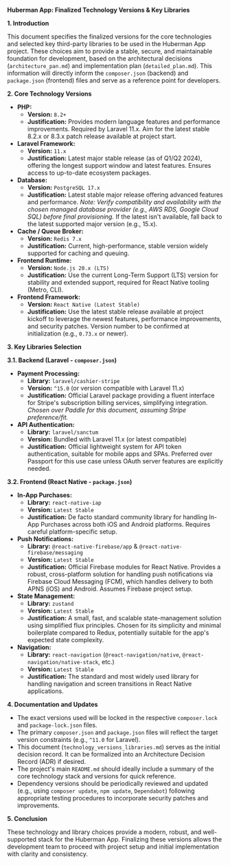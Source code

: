 
**Huberman App: Finalized Technology Versions & Key Libraries**

**1. Introduction**

This document specifies the finalized versions for the core technologies and selected key third-party libraries to be used in the Huberman App project. These choices aim to provide a stable, secure, and maintainable foundation for development, based on the architectural decisions (`architecture_pan.md`) and implementation plan (`detailed_plan.md`). This information will directly inform the `composer.json` (backend) and `package.json` (frontend) files and serve as a reference point for developers.

**2. Core Technology Versions**

*   **PHP:**
    *   **Version:** `8.2+`
    *   **Justification:** Provides modern language features and performance improvements. Required by Laravel 11.x. Aim for the latest stable 8.2.x or 8.3.x patch release available at project start.
*   **Laravel Framework:**
    *   **Version:** `11.x`
    *   **Justification:** Latest major stable release (as of Q1/Q2 2024), offering the longest support window and latest features. Ensures access to up-to-date ecosystem packages.
*   **Database:**
    *   **Version:** `PostgreSQL 17.x`
    *   **Justification:** Latest stable major release offering advanced features and performance. *Note: Verify compatibility and availability with the chosen managed database provider (e.g., AWS RDS, Google Cloud SQL) before final provisioning.* If the latest isn't available, fall back to the latest supported major version (e.g., 15.x).
*   **Cache / Queue Broker:**
    *   **Version:** `Redis 7.x`
    *   **Justification:** Current, high-performance, stable version widely supported for caching and queuing.
*   **Frontend Runtime:**
    *   **Version:** `Node.js 20.x (LTS)`
    *   **Justification:** Use the current Long-Term Support (LTS) version for stability and extended support, required for React Native tooling (Metro, CLI).
*   **Frontend Framework:**
    *   **Version:** `React Native (Latest Stable)`
    *   **Justification:** Use the latest stable release available at project kickoff to leverage the newest features, performance improvements, and security patches. Version number to be confirmed at initialization (e.g., `0.73.x` or newer).

**3. Key Libraries Selection**

**3.1. Backend (Laravel - `composer.json`)**

*   **Payment Processing:**
    *   **Library:** `laravel/cashier-stripe`
    *   **Version:** `^15.0` (or version compatible with Laravel 11.x)
    *   **Justification:** Official Laravel package providing a fluent interface for Stripe's subscription billing services, simplifying integration. *Chosen over Paddle for this document, assuming Stripe preference/fit.*
*   **API Authentication:**
    *   **Library:** `laravel/sanctum`
    *   **Version:** Bundled with Laravel 11.x (or latest compatible)
    *   **Justification:** Official lightweight system for API token authentication, suitable for mobile apps and SPAs. Preferred over Passport for this use case unless OAuth server features are explicitly needed.

**3.2. Frontend (React Native - `package.json`)**

*   **In-App Purchases:**
    *   **Library:** `react-native-iap`
    *   **Version:** `Latest Stable`
    *   **Justification:** De facto standard community library for handling In-App Purchases across both iOS and Android platforms. Requires careful platform-specific setup.
*   **Push Notifications:**
    *   **Library:** `@react-native-firebase/app` & `@react-native-firebase/messaging`
    *   **Version:** `Latest Stable`
    *   **Justification:** Official Firebase modules for React Native. Provides a robust, cross-platform solution for handling push notifications via Firebase Cloud Messaging (FCM), which handles delivery to both APNS (iOS) and Android. Assumes Firebase project setup.
*   **State Management:**
    *   **Library:** `zustand`
    *   **Version:** `Latest Stable`
    *   **Justification:** A small, fast, and scalable state-management solution using simplified flux principles. Chosen for its simplicity and minimal boilerplate compared to Redux, potentially suitable for the app's expected state complexity.
*   **Navigation:**
    *   **Library:** `react-navigation` (`@react-navigation/native`, `@react-navigation/native-stack`, etc.)
    *   **Version:** `Latest Stable`
    *   **Justification:** The standard and most widely used library for handling navigation and screen transitions in React Native applications.

**4. Documentation and Updates**

*   The exact versions used will be locked in the respective `composer.lock` and `package-lock.json` files.
*   The primary `composer.json` and `package.json` files will reflect the target version constraints (e.g., `^11.0` for Laravel).
*   This document (`technology_versions_libraries.md`) serves as the initial decision record. It can be formalized into an Architecture Decision Record (ADR) if desired.
*   The project's main `README.md` should ideally include a summary of the core technology stack and versions for quick reference.
*   Dependency versions should be periodically reviewed and updated (e.g., using `composer update`, `npm update`, `Dependabot`) following appropriate testing procedures to incorporate security patches and improvements.

**5. Conclusion**

These technology and library choices provide a modern, robust, and well-supported stack for the Huberman App. Finalizing these versions allows the development team to proceed with project setup and initial implementation with clarity and consistency.
